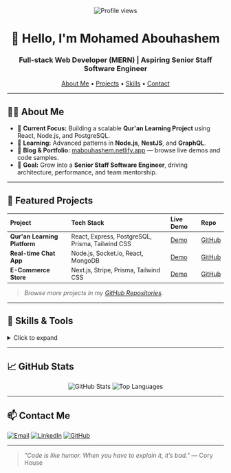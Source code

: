 
<!-- Improved GitHub Profile README -->

<p align="center">
  <img src="https://komarev.com/ghpvc/?username=mohamedabouhashem&color=blue" alt="Profile views" />
</p>

<h1 align="center">👋 Hello, I'm Mohamed Abouhashem</h1>
<h3 align="center">Full-stack Web Developer (MERN) | Aspiring Senior Staff Software Engineer</h3>

<p align="center">
  <a href="#about">About Me</a> •
  <a href="#projects">Projects</a> •
  <a href="#skills">Skills</a> •
  <a href="#contact">Contact</a>
</p>

---

## 👨‍💻 About Me

- 🎯 **Current Focus:** Building a scalable **Qur'an Learning Project** using React, Node.js, and PostgreSQL.
- 🌱 **Learning:** Advanced patterns in **Node.js**, **NestJS**, and **GraphQL**.
- 📝 **Blog & Portfolio:** [mabouhashem.netlify.app](https://mabouhashem.netlify.app/) — browse live demos and code samples.
- 🚀 **Goal:** Grow into a **Senior Staff Software Engineer**, driving architecture, performance, and team mentorship.

---

## 🚀 Featured Projects

| Project | Tech Stack | Live Demo | Repo |
| :---    | :---        | :---      | :--- |
| **Qur'an Learning Platform** | React, Express, PostgreSQL, Prisma, Tailwind CSS | [Demo](https://quran.mabouhashem.netlify.app) | [GitHub](https://github.com/MohamedElHassan/quran-learning) |
| **Real-time Chat App** | Node.js, Socket.io, React, MongoDB | [Demo](https://chat.mabouhashem.netlify.app) | [GitHub](https://github.com/MohamedElHassan/realtime-chat) |
| **E-Commerce Store** | Next.js, Stripe, Prisma, Tailwind CSS | [Demo](https://store.mabouhashem.netlify.app) | [GitHub](https://github.com/MohamedElHassan/e-commerce) |

> _Browse more projects in my [GitHub Repositories](https://github.com/MohamedElHassan?tab=repositories)._  

---

## 🔧 Skills & Tools

<details>
<summary>Click to expand</summary>

### Languages & Frameworks

<p align="left">
  <!-- Icons -->
  <img src="https://raw.githubusercontent.com/devicons/devicon/master/icons/javascript/javascript-original.svg" alt="JavaScript" width="30" />
  <img src="https://raw.githubusercontent.com/devicons/devicon/master/icons/typescript/typescript-original.svg" alt="TypeScript" width="30" />
  <img src="https://raw.githubusercontent.com/devicons/devicon/master/icons/react/react-original-wordmark.svg" alt="React" width="30" />
  <img src="https://raw.githubusercontent.com/devicons/devicon/master/icons/nodejs/nodejs-original-wordmark.svg" alt="Node.js" width="30" />
  <img src="https://raw.githubusercontent.com/devicons/devicon/master/icons/express/express-original-wordmark.svg" alt="Express" width="30" />
  <img src="https://raw.githubusercontent.com/devicons/devicon/master/icons/nextjs/nextjs-original.svg" alt="Next.js" width="30" />
  <img src="https://raw.githubusercontent.com/devicons/devicon/master/icons/postgresql/postgresql-original-wordmark.svg" alt="PostgreSQL" width="30" />
  <img src="https://raw.githubusercontent.com/devicons/devicon/master/icons/tailwindcss/tailwindcss-plain.svg" alt="Tailwind CSS" width="30" />
</p>

### Tools & Platforms

<p align="left">
  <img src="https://www.vectorlogo.zone/logos/git-scm/git-scm-icon.svg" alt="Git" width="30" />
  <img src="https://raw.githubusercontent.com/devicons/devicon/master/icons/docker/docker-original-wordmark.svg" alt="Docker" width="30" />
  <img src="https://www.vectorlogo.zone/logos/postman/postman-icon.svg" alt="Postman" width="30" />
  <img src="https://raw.githubusercontent.com/simple-icons/simple-icons/master/icons/cypress.svg" alt="Cypress" width="30" />
  <img src="https://komarev.com/ghpvc/?username=mohamedabouhashem&color=blue" alt="Views" width="30" />
</p>

</details>

---

## 📈 GitHub Stats

<p align="center">
  <img src="https://github-readme-stats.vercel.app/api?username=MohamedElHassan&show_icons=true&theme=default&count_private=true" alt="GitHub Stats" />
  <img src="https://github-readme-stats.vercel.app/api/top-langs/?username=MohamedElHassan&layout=compact" alt="Top Languages" />
</p>

---

## 📫 Contact Me

<p align="left">
  <a href="mailto:mabouhashem7@gmail.com"><img src="https://img.shields.io/badge/Email-mabouhashem7@gmail.com-blue" alt="Email"></a>
  <a href="https://www.linkedin.com/in/mohamed-abouhashem/" target="blank"><img src="https://img.shields.io/badge/LinkedIn-MohamedAbouhashem-blue?logo=linkedin" alt="LinkedIn"></a>
  <a href="https://github.com/MohamedElHassan" target="blank"><img src="https://img.shields.io/badge/GitHub-MohamedElHassan-black?logo=github" alt="GitHub"></a>
</p>

---

> _"Code is like humor. When you have to explain it, it’s bad."_ — Cory House
